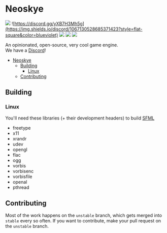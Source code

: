 # Neoskye
![](https://img.shields.io/github/license/neoskye-team/engine?style=flat-square&color=blue)
![https://discord.gg/yXB7H3Mh5g](https://img.shields.io/discord/1067130528685371423?style=flat-square&color=blueviolet)
![](https://img.shields.io/github/actions/workflow/status/neoskye-team/engine/cmake.yml?style=flat-square&color=informational)
![](https://img.shields.io/badge/cool-yes-neoskye?style=flat-square&color=9cf)
![](https://img.shields.io/tokei/lines/github/neoskye-team/engine?style=flat-square)

An opinionated, open-source, very cool game engine.  
We have a [Discord](https://discord.gg/mtrzeMez)!

- [Neoskye](#neoskye)
  - [Building](#building)
    - [Linux](#linux)
  - [Contributing](#contributing)

## Building

### Linux

You'll need these libraries (+ their development headers) to build [SFML](https://www.sfml-dev.org/)

- freetype
- x11
- xrandr
- udev
- opengl
- flac
- ogg
- vorbis
- vorbisenc
- vorbisfile
- openal
- pthread

## Contributing

Most of the work happens on the `unstable` branch, which gets merged into `stable` every so often.
If you want to contribute, make your pull request on the `unstable` branch.
